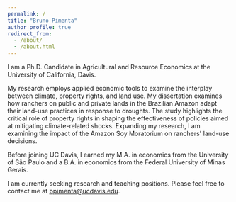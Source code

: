 ```yaml
---
permalink: /
title: "Bruno Pimenta"
author_profile: true
redirect_from: 
  - /about/
  - /about.html
---
```


I am a Ph.D. Candidate in Agricultural and Resource Economics at the University of California, Davis.

My research employs applied economic tools to examine the interplay between climate, property rights, and land use. My dissertation examines how ranchers on public and private lands in the Brazilian Amazon adapt their land-use practices in response to droughts. The study highlights the critical role of property rights in shaping the effectiveness of policies aimed at mitigating climate-related shocks. Expanding my research, I am examining the impact of the Amazon Soy Moratorium on ranchers' land-use decisions. 


Before joining UC Davis, I earned my M.A. in economics from the University of São Paulo and a B.A. in economics from the Federal University of Minas Gerais.

I am currently seeking research and teaching positions. Please feel free to contact me at bpimenta@ucdavis.edu.

